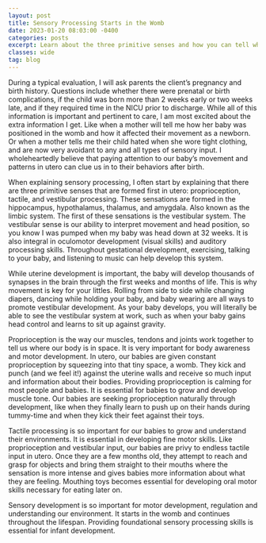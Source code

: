 ```yaml
---
layout: post
title: Sensory Processing Starts in the Womb
date: 2023-01-20 08:03:00 -0400
categories: posts
excerpt: Learn about the three primitive senses and how you can tell when your baby is using their sensory system in utero.
classes: wide
tag: blog
---
```


During a typical evaluation, I will ask parents the client’s pregnancy and birth history. Questions include whether there were prenatal or birth complications, if the child was born more than 2 weeks early or two weeks late, and if they required time in the NICU prior to discharge. While all of this information is important and pertinent to care, I am most excited about the extra information I get. Like when a mother will tell me how her baby was positioned in the womb and how it affected their movement as a newborn. Or when a mother tells me their child hated when she wore tight clothing, and are now very avoidant to any and all types of sensory input. I wholeheartedly believe that paying attention to our baby’s movement and patterns in utero can clue us in to their behaviors after birth.

When explaining sensory processing, I often start by explaining that there are three primitive senses that are formed first in utero: proprioception, tactile, and vestibular processing. These sensations are formed in the hippocampus, hypothalamus, thalamus, and amygdala. Also known as the limbic system. The first of these sensations is the vestibular system. The vestibular sense is our ability to interpret movement and head position, so you know I was pumped when my baby was head down at 32 weeks. It is also integral in oculomotor development (visual skills) and auditory processing skills. Throughout gestational development, exercising, talking to your baby, and listening to music can help develop this system.

While uterine development is important, the baby will develop thousands of synapses in the brain through the first weeks and months of life. This is why movement is key for your littles. Rolling from side to side while changing diapers, dancing while holding your baby, and baby wearing are all ways to promote vestibular development. As your baby develops, you will literally be able to see the vestibular system at work, such as when your baby gains head control and learns to sit up against gravity.

Proprioception is the way our muscles, tendons and joints work together to tell us where our body is in space. It is very important for body awareness and motor development. In utero, our babies are given constant proprioception by squeezing into that tiny space, a womb. They kick and punch (and we feel it!) against the uterine walls and receive so much input and information about their bodies. Providing proprioception is calming for most people and babies. It is essential for babies to grow and develop muscle tone. Our babies are seeking proprioception naturally through development, like when they finally learn to push up on their hands during tummy-time and when they kick their feet against their toys.

Tactile processing is so important for our babies to grow and understand their environments. It is essential in developing fine motor skills. Like proprioception and vestibular input, our babies are privy to endless tactile input in utero. Once they are a few months old, they attempt to reach and grasp for objects and bring them straight to their mouths where the sensation is more intense and gives babies more information about what they are feeling. Mouthing toys becomes essential for developing oral motor skills necessary for eating later on.

Sensory development is so important for motor development, regulation and understanding our environment. It starts in the womb and continues throughout the lifespan. Providing foundational sensory processing skills is essential for infant development.
